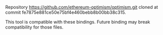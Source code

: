 Repository https://github.com/ethereum-optimism/optimism.git cloned at commit fe7875e881ce50e75bf4e460bebb8b00bb38c315.

This tool is compatible with these bindings. Future binding may break compatibility for those files.
